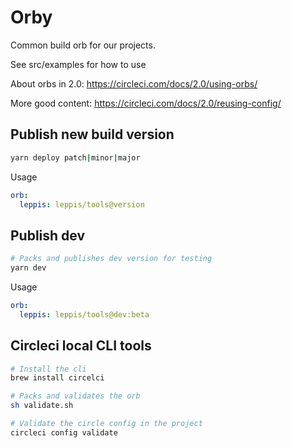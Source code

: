 # Orby

Common build orb for our projects.

See src/examples for how to use

About orbs in 2.0: https://circleci.com/docs/2.0/using-orbs/

More good content: https://circleci.com/docs/2.0/reusing-config/

## Publish new build version

```bash
yarn deploy patch|minor|major
```

Usage

```yml
orb:
  leppis: leppis/tools@version
```

## Publish dev

```bash
# Packs and publishes dev version for testing
yarn dev
```

Usage

```yml
orb:
  leppis: leppis/tools@dev:beta
```

## Circleci local CLI tools

```bash
# Install the cli
brew install circelci
```

```bash
# Packs and validates the orb
sh validate.sh
```

```bash
# Validate the circle config in the project
circleci config validate
```
